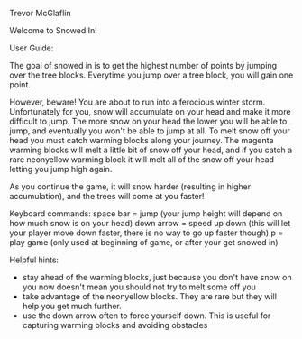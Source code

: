Trevor McGlaflin

Welcome to Snowed In!

User Guide:

The goal of snowed in is to get the highest number of points by jumping over the tree blocks.
Everytime you jump over a tree block, you will gain one point.

However, beware! You are about to run into a ferocious winter storm. 
Unfortunately for you, snow will accumulate on your head and make it more difficult to jump.
The more snow on your head the lower you will be able to jump, and eventually you won't be able to jump at all.
To melt snow off your head you must catch warming blocks along your journey. The magenta warming blocks
will melt a little bit of snow off your head, and if you catch a rare neonyellow warming block it will
melt all of the snow off your head letting you jump high again. 

As you continue the game, it will snow harder (resulting in higher accumulation), and the trees will come at you faster!

Keyboard commands:
space bar = jump (your jump height will depend on how much snow is on your head)
down arrow = speed up down (this will let your player move down faster, there is no way to go up faster though)
p = play game (only used at beginning of game, or after your get snowed in)

Helpful hints:
- stay ahead of the warming blocks, just because you don't have snow on you now doesn't mean you should not try to melt some off you
- take advantage of the neonyellow blocks. They are rare but they will help you get much further.
- use the down arrow often to force yourself down. This is useful for capturing warming blocks and avoiding obstacles
